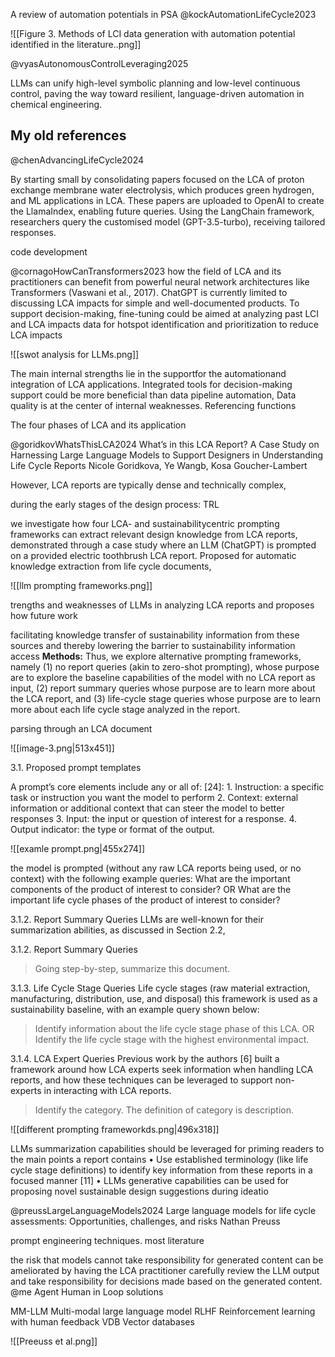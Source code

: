 
A review of automation potentials in PSA
@kockAutomationLifeCycle2023


![[Figure 3. Methods of LCI data generation with automation potential identified in the literature..png]]




@vyasAutonomousControlLeveraging2025

LLMs can unify high-level symbolic planning and low-level continuous control, paving the way toward resilient, language-driven automation in chemical engineering.



My old references
----
@chenAdvancingLifeCycle2024

By starting small by consolidating papers focused on the LCA of proton exchange membrane water electrolysis, which produces green hydrogen, and ML applications in LCA. These papers are uploaded to OpenAI to create the LlamaIndex, enabling future queries. Using the LangChain framework, researchers query the customised model (GPT-3.5-turbo), receiving tailored responses.

code development


@cornagoHowCanTransformers2023
how the field of LCA and its practitioners can benefit from powerful neural network architectures like Transformers (Vaswani et al., 2017).
ChatGPT is currently limited to discussing LCA impacts for simple and well-documented products.
To support decision-making, fine-tuning could be aimed at analyzing past LCI and LCA impacts data for hotspot identification and prioritization to reduce LCA impacts

![[swot analysis for LLMs.png]]

The main internal strengths lie in the supportfor the automationand integration of LCA applications. Integrated tools for decision-making support could be more beneficial than data pipeline automation,
Data quality is at the center of internal weaknesses. Referencing functions

The four phases of LCA and its application


@goridkovWhatsThisLCA2024
What’s in this LCA Report? A Case Study on Harnessing Large Language Models to Support Designers in Understanding Life Cycle Reports Nicole Goridkova, Ye Wangb, Kosa Goucher-Lambert

However, LCA reports are typically dense and technically complex,

during the early stages of the design process: TRL

we investigate how four LCA- and sustainabilitycentric prompting frameworks can extract relevant design knowledge from LCA reports, demonstrated through a case study where an LLM (ChatGPT) is prompted on a provided electric toothbrush LCA report.
Proposed for automatic knowledge extraction from life cycle documents,

![[llm prompting frameworks.png]]


trengths and weaknesses of LLMs in analyzing LCA reports and proposes how future work

facilitating knowledge transfer of sustainability information from these sources and thereby lowering the barrier to sustainability information access
**Methods:**
Thus, we explore alternative prompting frameworks, namely (1) no report queries (akin to zero-shot prompting), whose purpose are to explore the baseline capabilities of the model with no LCA report as input, (2) report summary queries whose purpose are to learn more about the LCA report, and (3) life-cycle stage queries whose purpose are to learn more about each life cycle stage analyzed in the report.

parsing through an LCA document

![[image-3.png|513x451]]


3.1. Proposed prompt templates

A prompt’s core elements include any or all of: [24]: 1. Instruction: a specific task or instruction you want the model to perform 2. Context: external information or additional context that can steer the model to better responses 3. Input: the input or question of interest for a response. 4. Output indicator: the type or format of the output.

![[examle prompt.png|455x274]]

the model is prompted (without any raw LCA reports being used, or no context) with the following example queries: What are the important components of the product of interest to consider? OR What are the important life cycle phases of the product of interest to consider?

3.1.2. Report Summary Queries LLMs are well-known for their summarization abilities, as discussed in Section 2.2,

3.1.2. Report Summary Queries
> Going step-by-step, summarize this document.

3.1.3. Life Cycle Stage Queries Life cycle stages (raw material extraction, manufacturing, distribution, use, and disposal)
this framework is used as a sustainability baseline, with an example query shown below:
> Identify information about the life cycle stage phase of this LCA. OR Identify the life cycle stage with the highest environmental impact.

3.1.4. LCA Expert Queries Previous work by the authors [6] built a framework around how LCA experts seek information when handling LCA reports, and how these techniques can be leveraged to support non-experts in interacting with LCA reports.

> Identify the category. The definition of category is description.

![[different prompting frameworkds.png|496x318]]

LLMs summarization capabilities should be leveraged for priming readers to the main points a report contains • Use established terminology (like life cycle stage definitions) to identify key information from these reports in a focused manner [11] • LLMs generative capabilities can be used for proposing novel sustainable design suggestions during ideatio


@preussLargeLanguageModels2024 
Large language models for life cycle assessments: Opportunities, challenges, and risks 
Nathan Preuss

prompt engineering techniques. most literature

the risk that models cannot take responsibility for generated content can be ameliorated by having the LCA practitioner carefully review the LLM output and take responsibility for decisions made based on the generated content.
@me Agent Human in Loop solutions

MM-LLM Multi-modal large language model
RLHF Reinforcement learning with human feedback
VDB Vector databases


![[Preeuss et al.png]]







